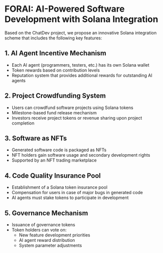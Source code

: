 # FORAI: AI-Powered Software Development with Solana Integration

Based on the ChatDev project, we propose an innovative Solana integration scheme that includes the following key features:

## 1. AI Agent Incentive Mechanism

- Each AI agent (programmers, testers, etc.) has its own Solana wallet
- Token rewards based on contribution levels
- Reputation system that provides additional rewards for outstanding AI agents

## 2. Project Crowdfunding System

- Users can crowdfund software projects using Solana tokens
- Milestone-based fund release mechanism
- Investors receive project tokens or revenue sharing upon project completion

## 3. Software as NFTs

- Generated software code is packaged as NFTs
- NFT holders gain software usage and secondary development rights
- Supported by an NFT trading marketplace

## 4. Code Quality Insurance Pool

- Establishment of a Solana token insurance pool
- Compensation for users in case of major bugs in generated code
- AI agents must stake tokens to participate in development

## 5. Governance Mechanism

- Issuance of governance tokens
- Token holders can vote on:
  - New feature development priorities
  - AI agent reward distribution
  - System parameter adjustments
